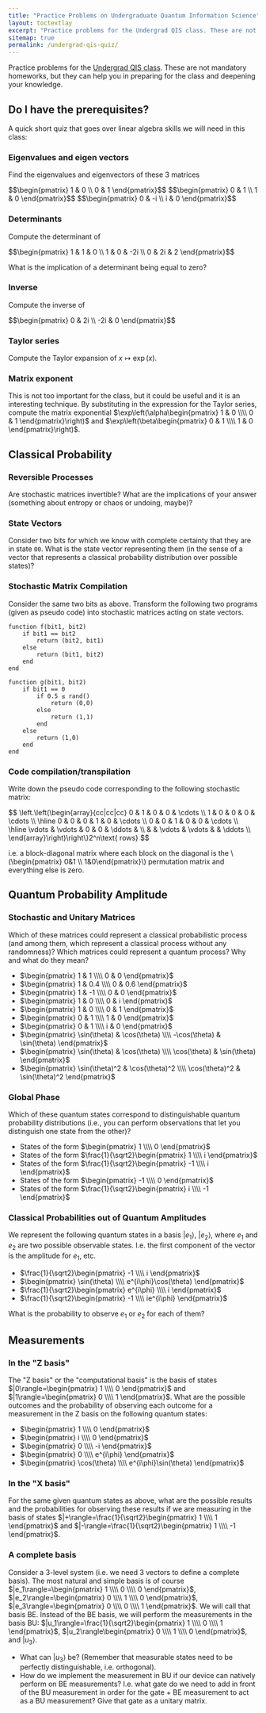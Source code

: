 ```yaml
---
title: "Practice Problems on Undergraduate Quantum Information Science"
layout: toctextlay
excerpt: "Practice problems for the Undergrad QIS class. These are not mandatory homeworks, but they can help you in preparing for the class and deepening your knowledge."
sitemap: true
permalink: /undergrad-qis-quiz/
---
```


Practice problems for the [Undergrad QIS class](/undergrad-qis). These are not mandatory homeworks, but they can help you in preparing for the class and deepening your knowledge.

## Do I have the prerequisites?

A quick short quiz that goes over linear algebra skills we will need in this class:

### Eigenvalues and eigen vectors

Find the eigenvalues and eigenvectors of these 3 matrices

<div>
$$\begin{pmatrix} 1 & 0 \\ 0 & 1 \end{pmatrix}$$
$$\begin{pmatrix} 0 & 1 \\ 1 & 0 \end{pmatrix}$$
$$\begin{pmatrix} 0 & -i \\ i & 0 \end{pmatrix}$$
</div>

### Determinants

Compute the determinant of 

<div>
$$\begin{pmatrix} 1 & 1 & 0 \\ 1 & 0 & -2i \\ 0 & 2i & 2 \end{pmatrix}$$
</div>

What is the implication of a determinant being equal to zero?

### Inverse

Compute the inverse of

<div>
$$\begin{pmatrix} 0 & 2i \\ -2i & 0 \end{pmatrix}$$
</div>

### Taylor series

Compute the Taylor expansion of $x\mapsto\exp(x)$.

### Matrix exponent

This is not too important for the class, but it could be useful and it is an interesting technique. By substituting in the expression for the Taylor series, compute the matrix exponential $\exp\left(\alpha\begin{pmatrix} 1 & 0 \\\\ 0 & 1 \end{pmatrix}\right)$ and $\exp\left(\beta\begin{pmatrix} 0 & 1 \\\\ 1 & 0 \end{pmatrix}\right)$.

## Classical Probability

### Reversible Processes

Are stochastic matrices invertible? What are the implications of your answer (something about entropy or chaos or undoing, maybe)?

### State Vectors

Consider two bits for which we know with complete certainty that they are in state `00`. What is the state vector representing them (in the sense of a vector that represents a classical probability distribution over possible states)?

### Stochastic Matrix Compilation

Consider the same two bits as above. Transform the following two programs (given as pseudo code) into stochastic matrices acting on state vectors.

```
function f(bit1, bit2)
    if bit1 == bit2
        return (bit2, bit1)
    else
        return (bit1, bit2)
    end
end
```

```
function g(bit1, bit2)
    if bit1 == 0
        if 0.5 ≤ rand()
            return (0,0)
        else
            return (1,1)
        end
    else
        return (1,0)
    end
end
```

### Code compilation/transpilation

Write down the pseudo code corresponding to the following stochastic matrix:

<div>
$$ \left.\left(\begin{array}{cc|cc|cc}
0 & 1 & 0 & 0 & \cdots \\
1 & 0 & 0 & 0 & \cdots \\
\hline
0 & 0 & 0 & 1 & 0 & \cdots \\
0 & 0 & 1 & 0 & 0 & \cdots \\
\hline
\vdots & \vdots & 0 & 0 & \ddots & \\
  &   & \vdots & \vdots &  & \ddots \\
\end{array}\right)\right\}2^n\text{ rows} $$
</div>

i.e. a block-diagonal matrix where each block on the diagonal is the \\(\begin{pmatrix} 0&1 \\\\ 1&0\end{pmatrix}\\) permutation matrix and everything else is zero.

## Quantum Probability Amplitude

### Stochastic and Unitary Matrices

Which of these matrices could represent a classical probabilistic process (and among them, which represent a classical process without any randomness)? Which matrices could represent a quantum process? Why and what do they mean?

- $\begin{pmatrix} 1 & 1 \\\\ 0 & 0 \end{pmatrix}$
- $\begin{pmatrix} 1 & 0.4 \\\\ 0 & 0.6 \end{pmatrix}$
- $\begin{pmatrix} 1 & -1 \\\\ 0 & 0 \end{pmatrix}$
- $\begin{pmatrix} 1 & 0 \\\\ 0 & i \end{pmatrix}$
- $\begin{pmatrix} 1 & 0 \\\\ 0 & 1 \end{pmatrix}$
- $\begin{pmatrix} 0 & 1 \\\\ 1 & 0 \end{pmatrix}$
- $\begin{pmatrix} 0 & 1 \\\\ i & 0 \end{pmatrix}$
- $\begin{pmatrix} \sin(\theta) & \cos(\theta) \\\\ -\cos(\theta) & \sin(\theta) \end{pmatrix}$
- $\begin{pmatrix} \sin(\theta) & \cos(\theta) \\\\ \cos(\theta) & \sin(\theta) \end{pmatrix}$
- $\begin{pmatrix} \sin(\theta)^2 & \cos(\theta)^2 \\\\ \cos(\theta)^2 & \sin(\theta)^2 \end{pmatrix}$


### Global Phase

Which of these quantum states correspond to distinguishable quantum probability distributions (i.e., you can perform observations that let you distinguish one state from the other)?

- States of the form $\begin{pmatrix} 1 \\\\ 0 \end{pmatrix}$
- States of the form $\frac{1}{\sqrt2}\begin{pmatrix} 1 \\\\ i \end{pmatrix}$
- States of the form $\frac{1}{\sqrt2}\begin{pmatrix} -1 \\\\ i \end{pmatrix}$
- States of the form $\begin{pmatrix} -1 \\\\ 0 \end{pmatrix}$
- States of the form $\frac{1}{\sqrt2}\begin{pmatrix} i \\\\ -1 \end{pmatrix}$


### Classical Probabilities out of Quantum Amplitudes

We represent the following quantum states in a basis $|e_1\rangle$, $|e_2\rangle$, where $e_1$ and $e_2$ are two possible observable states. I.e. the first component of the vector is the amplitude for $e_1$, etc.

- $\frac{1}{\sqrt2}\begin{pmatrix} -1 \\\\ i \end{pmatrix}$
- $\begin{pmatrix} \sin(\theta) \\\\ e^{i\phi}\cos(\theta) \end{pmatrix}$
- $\frac{1}{\sqrt2}\begin{pmatrix} e^{i\phi} \\\\ i \end{pmatrix}$
- $\frac{1}{\sqrt2}\begin{pmatrix} -1 \\\\ ie^{i\phi} \end{pmatrix}$

What is the probability to observe $e_1$ or $e_2$ for each of them?

## Measurements

### In the "Z basis"

The "Z basis" or the "computational basis" is the basis of states $|0\rangle=\begin{pmatrix} 1 \\\\ 0 \end{pmatrix}$ and $|1\rangle=\begin{pmatrix} 0 \\\\ 1 \end{pmatrix}$. What are the possible outcomes and the probability of observing each outcome for a measurement in the Z basis on the following quantum states:

- $\begin{pmatrix} 1 \\\\ 0 \end{pmatrix}$
- $\begin{pmatrix} i \\\\ 0 \end{pmatrix}$
- $\begin{pmatrix} 0 \\\\ -i \end{pmatrix}$
- $\begin{pmatrix} 0 \\\\ e^{i\phi} \end{pmatrix}$
- $\begin{pmatrix} \cos(\theta) \\\\ e^{i\phi}\sin(\theta) \end{pmatrix}$

### In the "X basis"

For the same given quantum states as above, what are the possible results and the probabilities for observing these results if we are measuring in the basis of states $|+\rangle=\frac{1}{\sqrt2}\begin{pmatrix} 1 \\\\ 1 \end{pmatrix}$ and $|-\rangle=\frac{1}{\sqrt2}\begin{pmatrix} 1 \\\\ -1 \end{pmatrix}$.

### A complete basis

Consider a 3-level system (i.e. we need 3 vectors to define a complete basis). The most natural and simple basis is of course $|e_1\rangle=\begin{pmatrix} 1 \\\\ 0 \\\\ 0 \end{pmatrix}$, $|e_2\rangle=\begin{pmatrix} 0 \\\\ 1 \\\\ 0 \end{pmatrix}$, $|e_3\rangle=\begin{pmatrix} 0 \\\\ 0 \\\\ 1 \end{pmatrix}$. We will call that basis BE. Instead of the BE basis, we will perform the measurements in the basis BU: $|u_1\rangle=\frac{1}{\sqrt2}\begin{pmatrix} 1 \\\\ 0 \\\\ 1 \end{pmatrix}$, $|u_2\rangle\begin{pmatrix} 0 \\\\ 1 \\\\ 0 \end{pmatrix}$, and $|u_3\rangle$.

- What can $|u_3\rangle$ be? (Remember that measurable states need to be perfectly distinguishable, i.e. orthogonal).
- How do we implement the measurement in BU if our device can natively perform on BE measurements? I.e. what gate do we need to add in front of the BU measurement in order for the gate + BE measurement to act as a BU measurement? Give that gate as a unitary matrix.